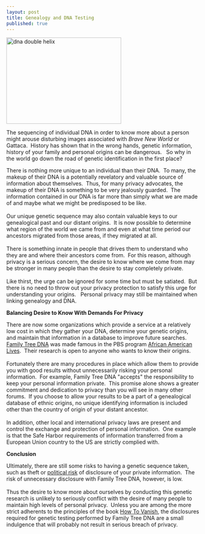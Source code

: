 ```yaml
---
layout: post
title: Genealogy and DNA Testing
published: true
---
```

<p><img class="aligncenter size-medium wp-image-297" title="dna double helix" src="{{ site.baseurl }}/images/dna-300x225.jpg" alt="dna double helix" width="300" height="225" /></p>
<p>The sequencing of individual DNA in order to know more about a person might arouse disturbing images associated with <em>Brave New World</em> or Gattaca.  History has shown that in the wrong hands, genetic information, history of your family and personal origins can be dangerous.   So why in the world go down the road of genetic identification in the first place?</p>
<p>There is nothing more unique to an individual than their DNA.  To many, the makeup of their DNA is a potentially revelatory and valuable source of information about themselves.  Thus, for many privacy advocates, the makeup of their DNA is something to be very jealously guarded.  The information contained in our DNA is far more than simply what we are made of and maybe what we might be predisposed to be like. <br /><br /> Our unique genetic sequence may also contain valuable keys to our genealogical past and our distant origins.  It is now possible to determine what region of the world we came from and even at what time period our ancestors migrated from those areas, if they migrated at all.  <br /><br />There is something innate in people that drives them to understand who they are and where their ancestors come from.  For this reason, although privacy is a serious concern, the desire to know where we come from may be stronger in many people than the desire to stay completely private. <br /><br /> Like thirst, the urge can be ignored for some time but must be satiated.  But there is no need to throw out your privacy protection to satisfy this urge for understanding your origins.   Personal privacy may still be maintained when linking genealogy and DNA.</p>
<p><strong>Balancing Desire to Know With Demands For Privacy</strong></p>
<p>There are now some organizations which provide a service at a relatively low cost in which they gather your DNA, determine your genetic origins, and maintain that information in a database to improve future searches.  <a title="FAmily Tree DNA" href="https://www.familytreedna.com/" target="_blank">Family Tree DNA</a> was made famous in the PBS program <a title="PBS African American Lives Book" href="http://www.howtovanish.com/PBSAfricanAmericanLivesBook" target="_blank">African American Lives</a>.  Their research is open to anyone who wants to know their origins. <br /><br /> Fortunately there are many procedures in place which allow them to provide you with good results without unnecessarily risking your personal information.  For example, Family Tree DNA "accepts" the responsibility to keep your personal information private.  This promise alone shows a greater commitment and dedication to privacy than you will see in many other forums.  If you choose to allow your results to be a part of a genealogical database of ethnic origins, no unique identifying information is included other than the country of origin of your distant ancestor. <br /><br /> In addition, other local and international privacy laws are present and control the exchange and protection of personal information.  One example is that the Safe Harbor requirements of information transferred from a European Union country to the US are strictly complied with.</p>
<p><strong>Conclusion</strong></p>
<p>Ultimately, there are still some risks to having a genetic sequence taken, such as theft or <a title="Political Risk" href="http://www.runtogold.com/2009/06/political-risk-is-evaporating-treasuries/" target="_blank">political risk</a> of disclosure of your private information.  The risk of unnecessary disclosure with Family Tree DNA, however, is low. <br /><br /> Thus the desire to know more about ourselves by conducting this genetic research is unlikely to seriously conflict with the desire of many people to maintain high levels of personal privacy.  Unless you are among the more strict adherents to the principles of the book <a href="http://www.howtovanish.com/HTVBook">How To Vanish</a>, the disclosures required for genetic testing performed by Family Tree DNA are a small indulgence that will probably not result in serious breach of privacy.</p>
